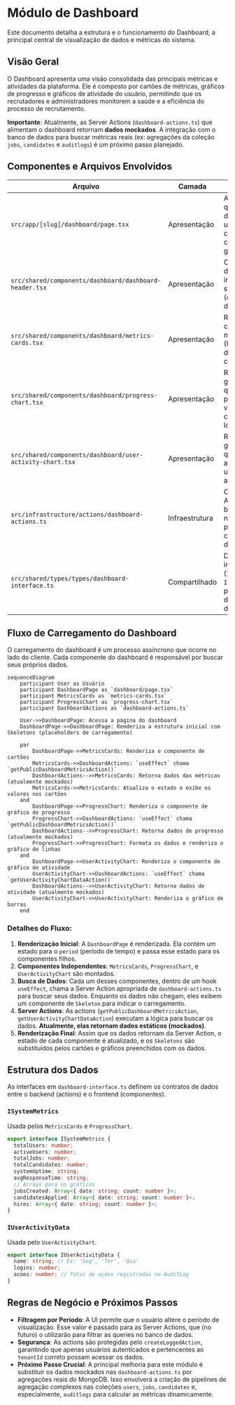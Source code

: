 
# Módulo de Dashboard

Este documento detalha a estrutura e o funcionamento do Dashboard, a principal central de visualização de dados e métricas do sistema.

## Visão Geral

O Dashboard apresenta uma visão consolidada das principais métricas e atividades da plataforma. Ele é composto por cartões de métricas, gráficos de progresso e gráficos de atividade do usuário, permitindo que os recrutadores e administradores monitorem a saúde e a eficiência do processo de recrutamento.

**Importante**: Atualmente, as Server Actions (`dashboard-actions.ts`) que alimentam o dashboard retornam **dados mockados**. A integração com o banco de dados para buscar métricas reais (ex: agregações da coleção `jobs`, `candidates` e `auditlogs`) é um próximo passo planejado.

## Componentes e Arquivos Envolvidos

| Arquivo                                             | Camada          | Descrição                                                                                              |
| --------------------------------------------------- | --------------- | ------------------------------------------------------------------------------------------------------ |
| `src/app/[slug]/dashboard/page.tsx`                 | Apresentação    | A página principal que monta o layout do dashboard, unindo o cabeçalho, os cartões e os gráficos.      |
| `src/shared/components/dashboard/dashboard-header.tsx`  | Apresentação    | O cabeçalho do dashboard, que inclui o título e o seletor de período (ex: últimos 30 dias).           |
| `src/shared/components/dashboard/metrics-cards.tsx`     | Apresentação    | Renderiza os cartões com as métricas chave (KPIs) como total de vagas, candidatos, etc.                |
| `src/shared/components/dashboard/progress-chart.tsx`    | Apresentação    | Renderiza o gráfico de linhas que mostra o progresso de vagas e candidatos ao longo do tempo.          |
| `src/shared/components/dashboard/user-activity-chart.tsx` | Apresentação    | Renderiza o gráfico de barras que exibe a atividade dos usuários (logins, ações).                      |
| `src/infrastructure/actions/dashboard-actions.ts`   | Infraestrutura  | Contém as Server Actions para buscar os dados necessários para popular os componentes do dashboard.    |
| `src/shared/types/types/dashboard-interface.ts`     | Compartilhado   | Define as interfaces (`ISystemMetrics`, `IUserActivityData`) para a estrutura dos dados do dashboard. |

## Fluxo de Carregamento do Dashboard

O carregamento do dashboard é um processo assíncrono que ocorre no lado do cliente. Cada componente do dashboard é responsável por buscar seus próprios dados.

```mermaid
sequenceDiagram
    participant User as Usuário
    participant DashboardPage as `dashboard/page.tsx`
    participant MetricsCards as `metrics-cards.tsx`
    participant ProgressChart as `progress-chart.tsx`
    participant DashboardActions as `dashboard-actions.ts`

    User->>DashboardPage: Acessa a página do dashboard
    DashboardPage->>DashboardPage: Renderiza a estrutura inicial com Skeletons (placeholders de carregamento)

    par
        DashboardPage->>MetricsCards: Renderiza o componente de cartões
        MetricsCards->>DashboardActions: `useEffect` chama `getPublicDashboardMetricsAction()`
        DashboardActions-->>MetricsCards: Retorna dados das métricas (atualmente mockados)
        MetricsCards->>MetricsCards: Atualiza o estado e exibe os valores nos cartões
    and
        DashboardPage->>ProgressChart: Renderiza o componente de gráfico de progresso
        ProgressChart->>DashboardActions: `useEffect` chama `getPublicDashboardMetricsAction()`
        DashboardActions-->>ProgressChart: Retorna dados de progresso (atualmente mockados)
        ProgressChart->>ProgressChart: Formata os dados e renderiza o gráfico de linhas
    and
        DashboardPage->>UserActivityChart: Renderiza o componente de gráfico de atividade
        UserActivityChart->>DashboardActions: `useEffect` chama `getUserActivityChartDataAction()`
        DashboardActions-->>UserActivityChart: Retorna dados de atividade (atualmente mockados)
        UserActivityChart->>UserActivityChart: Renderiza o gráfico de barras
    end
```

### Detalhes do Fluxo:

1.  **Renderização Inicial**: A `DashboardPage` é renderizada. Ela contém um estado para o `period` (período de tempo) e passa esse estado para os componentes filhos.
2.  **Componentes Independentes**: `MetricsCards`, `ProgressChart`, e `UserActivityChart` são montados.
3.  **Busca de Dados**: Cada um desses componentes, dentro de um hook `useEffect`, chama a Server Action apropriada de `dashboard-actions.ts` para buscar seus dados. Enquanto os dados não chegam, eles exibem um componente de `Skeleton` para indicar o carregamento.
4.  **Server Actions**: As actions (`getPublicDashboardMetricsAction`, `getUserActivityChartDataAction`) executam a lógica para buscar os dados. **Atualmente, elas retornam dados estáticos (mockados)**.
5.  **Renderização Final**: Assim que os dados retornam da Server Action, o estado de cada componente é atualizado, e os `Skeletons` são substituídos pelos cartões e gráficos preenchidos com os dados.

## Estrutura dos Dados

As interfaces em `dashboard-interface.ts` definem os contratos de dados entre o backend (actions) e o frontend (componentes).

### `ISystemMetrics`

Usada pelos `MetricsCards` e `ProgressChart`.

```typescript
export interface ISystemMetrics {
  totalUsers: number;
  activeUsers: number;
  totalJobs: number;
  totalCandidates: number;
  systemUptime: string;
  avgResponseTime: string;
  // Arrays para os gráficos
  jobsCreated: Array<{ date: string; count: number }>;
  candidatesApplied: Array<{ date: string; count: number }>;
  hires: Array<{ date: string; count: number }>;
}
```

### `IUserActivityData`

Usada pelo `UserActivityChart`.

```typescript
export interface IUserActivityData {
  name: string; // Ex: 'Seg', 'Ter', 'Qua'
  logins: number;
  acoes: number; // Total de ações registradas no AuditLog
}
```

## Regras de Negócio e Próximos Passos

*   **Filtragem por Período**: A UI permite que o usuário altere o período de visualização. Esse valor é passado para as Server Actions, que (no futuro) o utilizarão para filtrar as queries no banco de dados.
*   **Segurança**: As actions são protegidas pelo `createLoggedAction`, garantindo que apenas usuários autenticados e pertencentes ao `tenantId` correto possam acessar os dados.
*   **Próximo Passo Crucial**: A principal melhoria para este módulo é substituir os dados mockados nas `dashboard-actions.ts` por agregações reais do MongoDB. Isso envolverá a criação de pipelines de agregação complexos nas coleções `users`, `jobs`, `candidates` e, especialmente, `auditlogs` para calcular as métricas dinamicamente.
